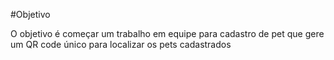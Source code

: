 #Objetivo

O objetivo é começar um trabalho em equipe para cadastro de pet que gere um QR code único para localizar os pets cadastrados
